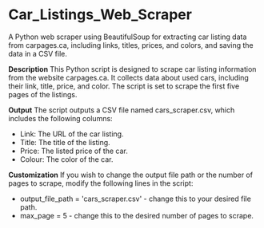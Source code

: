 # Car_Listings_Web_Scraper
A Python web scraper using BeautifulSoup for extracting car listing data from carpages.ca, including links, titles, prices, and colors, and saving the data in a CSV file.

**Description**
This Python script is designed to scrape car listing information from the website carpages.ca. It collects data about used cars, including their link, title, price, and color. The script is set to scrape the first five pages of the listings.

**Output**
The script outputs a CSV file named cars_scraper.csv, which includes the following columns:

- Link: The URL of the car listing.
- Title: The title of the listing.
- Price: The listed price of the car.
- Colour: The color of the car.

**Customization**
If you wish to change the output file path or the number of pages to scrape, modify the following lines in the script:

- output_file_path = 'cars_scraper.csv' - change this to your desired file path.
- max_page = 5 - change this to the desired number of pages to scrape.
